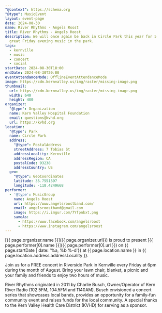 ```yaml
---
"@context": https://schema.org
"@type": MusicEvent
layout: event-page
date: 2024-08-30
name: River Rhythms - Angels Roost
title: River Rhythms - Angels Roost
description: We will once again be back in Circle Park this year for 5 weeks of
  great Friday evening music in the park.
tags:
  - kernville
  - music
  - concert
  - social
startDate: 2024-08-30T18:00
endDate: 2024-08-30T20:00
eventAttendanceMode: OfflineEventAttendanceMode
image: https://cdn.kernvalley.us/img/raster/missing-image.png
thumbnail:
  url: https://cdn.kernvalley.us/img/raster/missing-image.png
  width: 640
  height: 480
organizer:
  "@type": Organization
  name: Kern Valley Hospital Foundation
  email: questions@kvhd.org
  url: https://kvhd.org
location:
  "@type": Park
  name: Circle Park
  address:
    "@type": PostalAddress
    streetAddress: 7 Tobias St
    addressLocality: Kernville
    addressRegion: CA
    postalCode: 93238
    addressCountry: US
  geo:
    "@type": GeoCoordinates
    latitude: 35.7551597
    longitude: -118.4249668
performer:
  - '@type': MusicGroup
    name: Angels Roost
    url: https://www.angelsroostband.com/
    email: angelsroostband@gmail.com
    image: https://i.imgur.com/7Yfpnbxt.png
    sameAs:
      - https://www.facebook.com/angelsroost
      - https://www.instagram.com/angelsroost
---
```

[{{ page.organizer.name }}]({{ page.organizer.url}}) is proud to present [{{ page.performer[0].name }}]({{ page.performer[0].url }}) on {{ page.startDate | date: '%a, %b %-d'}} at {{ page.location.name }} in {{ page.location.address.addressLocality }}.

Join us for a FREE concert in Riverside Park in Kernville every Friday at 6pm during the month of August. Bring your lawn chair, blanket, a picnic and your family and friends to enjoy two hours of music. 

River Rhythms originated in 2011 by Charlie Busch, Owner/Operator of Kern River Radio (102.5FM, 104.5FM and 1140AM). Busch envisioned a concert series that showcases local bands, provides an opportunity for a family-fun community event and raises funds for the local community. A special thanks to the Kern Valley Health Care District (KVHD) for serving as a sponsor.
